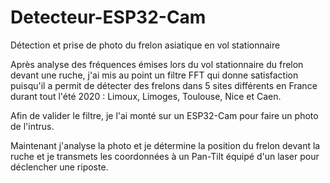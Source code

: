 # Detecteur-ESP32-Cam
Détection et prise de photo du frelon asiatique en vol stationnaire


Après analyse des fréquences émises lors du vol stationnaire du frelon devant une ruche, j'ai mis au point un filtre FFT qui donne satisfaction puisqu'il a permit de détecter des frelons dans 5 sites différents en France durant tout l'été 2020 : Limoux, Limoges, Toulouse, Nice et Caen.


Afin de valider le filtre, je l'ai monté sur un ESP32-Cam pour faire un photo de l'intrus.

Maintenant j'analyse la photo et je détermine la position du frelon devant la ruche et je transmets les coordonnées à un Pan-Tilt équipé d'un laser pour déclencher une riposte.
